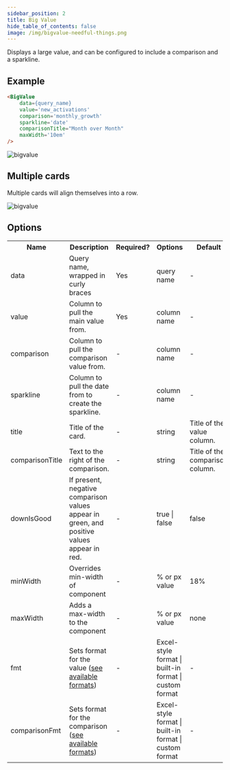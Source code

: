 ```yaml
---
sidebar_position: 2
title: Big Value
hide_table_of_contents: false
image: /img/bigvalue-needful-things.png
---
```


Displays a large value, and can be configured to include a comparison and a sparkline.

## Example

```markdown
<BigValue 
    data={query_name} 
    value='new_activations' 
    comparison='monthly_growth' 
    sparkline='date'
    comparisonTitle="Month over Month"
    maxWidth='10em'
/>
```

![bigvalue](/img/bigvalueexample.png)

## Multiple cards

Multiple cards will align themselves into a row.

![bigvalue](/img/bigvaluerow.png)

## Options

<table>						 
    <tr>	
        <th class='tleft'>Name</th>	
        <th class='tleft'>Description</th>	
        <th>Required?</th>	
        <th>Options</th>	
        <th>Default</th>	
    </tr>
    <tr>	
        <td>data</td>	
        <td>Query name, wrapped in curly braces</td>	
        <td class='tcenter'>Yes</td>	
        <td class='tcenter'>query name</td>	
        <td class='tcenter'>-</td>	
    </tr>
    <tr>	
        <td>value</td>	
        <td>Column to pull the main value from.</td>	
        <td class='tcenter'>Yes</td>	
        <td class='tcenter'>column name</td>	
        <td class='tcenter'>-</td>
    </tr>
    <tr>	
        <td>comparison</td>	
        <td>Column to pull the comparison value from.</td>	
        <td class='tcenter'>-</td>	
        <td class='tcenter'>column name</td>	
        <td class='tcenter'>-</td>
    </tr>
    <tr>	
        <td>sparkline</td>	
        <td>Column to pull the date from to create the sparkline.</td>	
        <td class='tcenter'>-</td>	
        <td class='tcenter'>column name</td>	
        <td class='tcenter'>-</td>
    </tr>
    <tr>	
        <td>title</td>	
        <td>Title of the card.</td>	
        <td class='tcenter'>-</td>	
        <td class='tcenter'>string</td>	
        <td class='tcenter'>Title of the value column.</td>
    </tr>
    <tr>	
        <td>comparisonTitle</td>	
        <td>Text to the right of the comparison.</td>	
        <td class='tcenter'>-</td>	
        <td class='tcenter'>string</td>	
        <td class='tcenter'>Title of the comparison column.</td>
    </tr>
    <tr>	
        <td>downIsGood</td>	
        <td>If present, negative comparison values appear in green, and positive values appear in red.</td>	
        <td class='tcenter'>-</td>	
        <td class='tcenter'>true | false</td>
        <td class='tcenter'>false</td>
    </tr>
    <tr>	
        <td>minWidth</td>	
        <td>Overrides min-width of component</td>	
        <td class='tcenter'>-</td>	
        <td class='tcenter'>% or px value</td>	
        <td class='tcenter'>18%</td>
    </tr>
    <tr>	
        <td>maxWidth</td>	
        <td>Adds a max-width to the component</td>	
        <td class='tcenter'>-</td>	
        <td class='tcenter'>% or px value</td>	
        <td class='tcenter'>none</td>
    </tr>
    <tr>	
        <td>fmt</td>	
        <td>Sets format for the value (<a href='/core-concepts/formatting'>see available formats</a>)</td>	
        <td class='tcenter'>-</td>	
        <td class='tcenter'>Excel-style format | built-in format | custom format</td>	
        <td class='tcenter'>-</td>
    </tr>
    <tr>	
        <td>comparisonFmt</td>	
        <td>Sets format for the comparison (<a href='/core-concepts/formatting'>see available formats</a>)</td>	
        <td class='tcenter'>-</td>	
        <td class='tcenter'>Excel-style format | built-in format | custom format</td>	
        <td class='tcenter'>-</td>
    </tr>
</table>
